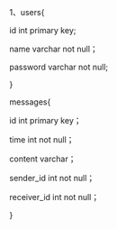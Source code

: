 1、users{

id  int  primary key;

name varchar  not null；

password varchar not null;

}

messages{

id  int primary key；

time int not null；

content varchar；

sender_id int not null；

receiver_id int not null；

}